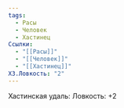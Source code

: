 ```yaml
---
tags:
  - Расы
  - Человек
  - Хастинец
Ссылки:
  - "[[Расы]]"
  - "[[Человек]]"
  - "[[Хастинец]]"
ХЗ.Ловкость: "2"
---
```

Хастинская удаль:
Ловкость: +2







